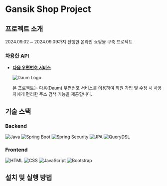 # Gansik Shop Project

## 프로젝트 소개

2024.09.02 ~ 2024.09.09까지 진행한 온라인 쇼핑몰 구축 프로젝트

### 차용한 API

- **[다음 우편번호 서비스](https://postcode.map.daum.net/guide)**

  ![Daum Logo](https://t1.daumcdn.net/postcode/resource/images/logo/daumlogo@2x.png)

  본 프로젝트는 다음(Daum) 우편번호 서비스를 이용하여 회원 가입 및 수정 시 사용자에게 편리한 주소 검색 기능을 제공합니다.

## 기술 스택

### Backend

![Java](https://img.shields.io/badge/Java-ED8B00?style=for-the-badge&logo=java&logoColor=white)
![Spring Boot](https://img.shields.io/badge/Spring%20Boot-6DB33F?style=for-the-badge&logo=spring-boot&logoColor=white)
![Spring Security](https://img.shields.io/badge/Spring%20Security-6DB33F?style=for-the-badge&logo=spring-security&logoColor=white)
![JPA](https://img.shields.io/badge/JPA-6DB33F?style=for-the-badge&logo=hibernate&logoColor=white)
![QueryDSL](https://img.shields.io/badge/QueryDSL-3498DB?style=for-the-badge&logo=codeigniter&logoColor=white)

### Frontend

![HTML](https://img.shields.io/badge/HTML-E34F26?style=for-the-badge&logo=html5&logoColor=white)
![CSS](https://img.shields.io/badge/CSS-1572B6?style=for-the-badge&logo=css3&logoColor=white)
![JavaScript](https://img.shields.io/badge/JavaScript-F7DF1E?style=for-the-badge&logo=javascript&logoColor=black)
![Bootstrap](https://img.shields.io/badge/Bootstrap-563D7C?style=for-the-badge&logo=bootstrap&logoColor=white)

## 설치 및 실행 방법

